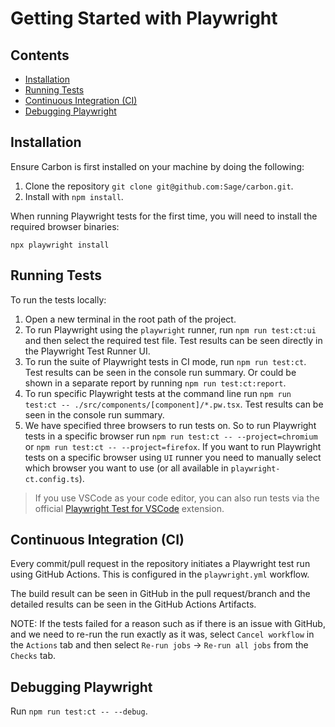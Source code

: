 # Getting Started with Playwright

## Contents

- [Installation](#installation)
- [Running Tests](#running-tests)
- [Continuous Integration (CI)](#continuous-integration-ci)
- [Debugging Playwright](#debugging-playwright)

## Installation

Ensure Carbon is first installed on your machine by doing the following:

1. Clone the repository `git clone git@github.com:Sage/carbon.git`.
2. Install with `npm install`.

When running Playwright tests for the first time, you will need to install the required browser binaries:

```shell
npx playwright install
```

## Running Tests

To run the tests locally:

1. Open a new terminal in the root path of the project.
2. To run Playwright using the `playwright` runner, run `npm run test:ct:ui` and then select the required test file. Test results can be seen directly in the Playwright Test Runner UI.
3. To run the suite of Playwright tests in CI mode, run `npm run test:ct`. Test results can be seen in the console run summary. Or could be shown in a separate report by running `npm run test:ct:report`.
4. To run specific Playwright tests at the command line run `npm run test:ct -- ./src/components/[component]/*.pw.tsx`. Test results can be seen in the console run summary.
5. We have specified three browsers to run tests on. So to run Playwright tests in a specific browser run `npm run test:ct -- --project=chromium` or `npm run test:ct -- --project=firefox`. If you want to run Playwright tests on a specific browser using `UI` runner you need to manually select which browser you want to use (or all available in `playwright-ct.config.ts`).

> If you use VSCode as your code editor, you can also run tests via the official [Playwright Test for VSCode](https://playwright.dev/docs/getting-started-vscode) extension.

## Continuous Integration (CI)

Every commit/pull request in the repository initiates a Playwright test run using GitHub Actions. This is configured in the `playwright.yml` workflow.

The build result can be seen in GitHub in the pull request/branch and the detailed results can be seen in the GitHub Actions Artifacts.

NOTE: If the tests failed for a reason such as if there is an issue with GitHub, and we need to re-run the run exactly as it was, select `Cancel workflow` in the `Actions` tab and then select `Re-run jobs` -> `Re-run all jobs` from the `Checks` tab.

## Debugging Playwright

Run `npm run test:ct -- --debug`.
